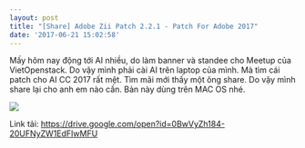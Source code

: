 ```yaml
---
layout: post
title: "[Share] Adobe Zii Patch 2.2.1 - Patch For Adobe 2017"
date: '2017-06-21 15:02:58'
---
```


Mấy hôm nay động tới AI nhiều, do làm banner và standee cho Meetup của VietOpenstack. Do vậy mình phải cài AI trên laptop của mình. 
Mà tìm cái patch cho AI CC 2017 rất mệt. Tìm mãi mới thấy một ông share. Do vậy mình share lại cho anh em nào cần.
Bản này dùng trên MAC OS nhé.

<img src="http://i.imgur.com/KZYQRq1.png">

Link tải: https://drive.google.com/open?id=0BwVyZh184-20UFNyZW1EdFIwMFU